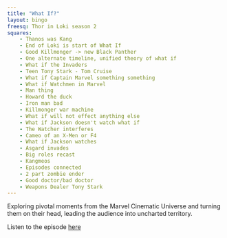 ```yaml
---
title: "What If?"
layout: bingo
freesq: Thor in Loki season 2
squares:
    - Thanos was Kang
    - End of Loki is start of What If
    - Good Killmonger -> new Black Panther
    - One alternate timeline, unified theory of what if
    - What if the Invaders
    - Teen Tony Stark - Tom Cruise
    - What if Captain Marvel something something
    - What if Watchmen in Marvel
    - Man thing
    - Howard the duck
    - Iron man bad
    - Killmonger war machine
    - What if will not effect anything else
    - What if Jackson doesn't watch what if
    - The Watcher interferes
    - Cameo of an X-Men or F4
    - What if Jackson watches
    - Asgard invades
    - Big roles recast
    - Kangmeos
    - Episodes connected
    - 2 part zombie ender
    - Good doctor/bad doctor
    - Weapons Dealer Tony Stark
---
```

Exploring pivotal moments from the Marvel Cinematic Universe and turning them on their head, leading the audience into uncharted territory.

Listen to the episode [here](https://play.acast.com/s/baseless-speculation/marvelswhatif...-)